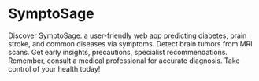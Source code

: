 # SymptoSage
 Discover SymptoSage: a user-friendly web app predicting diabetes, brain stroke, and common diseases via symptoms. Detect brain tumors from MRI scans. Get early insights, precautions, specialist recommendations. Remember, consult a medical professional for accurate diagnosis. Take control of your health today!
